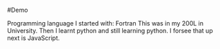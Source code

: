 #Demo

Programming language I started with: Fortran
This was in my 200L in University.
Then I learnt python and still learning python.
I forsee that up next is JavaScript.

